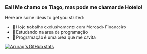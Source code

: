 ### Eai! Me chamo de Tiago, mas pode me chamar de Hotelo!

Here are some ideas to get you started:

- 🔭 Hoje trabalho exclusivamente com Mercado Financeiro
- 🤔 Estudando na area de programação
- 💬 Programação é uma area que me cavita

[![Anurag's GitHub stats](https://github-readme-stats.vercel.app/api?username=Hotelo1&show_icons=true&count_private=true&theme=dark)](https://github.com/anuraghazra/github-readme-stats)
